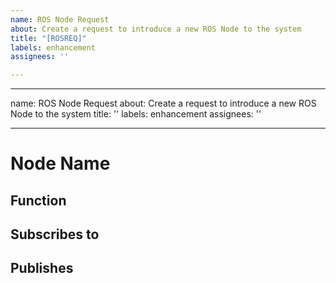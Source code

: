 ```yaml
---
name: ROS Node Request
about: Create a request to introduce a new ROS Node to the system
title: "[ROSREQ]"
labels: enhancement
assignees: ''

---
```


---
name: ROS Node Request
about: Create a request to introduce a new ROS Node to the system
title: ''
labels: enhancement
assignees: ''

---

# Node Name

## Function

## Subscribes to

## Publishes
